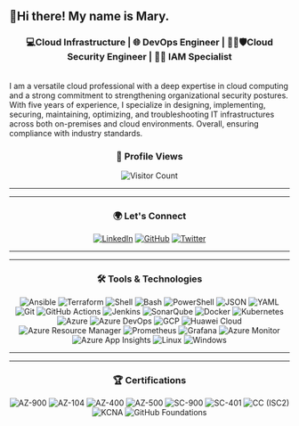 ## 👋Hi there! My name is Mary.

<div align="center">
  
### 💻Cloud Infrastructure | 🌐 DevOps Engineer |  🕵️‍♀️🛡️Cloud Security Engineer | 🕵️‍♀️ IAM Specialist

</div>

<br>
I am a versatile cloud professional with a deep expertise in cloud computing and a strong commitment to strengthening organizational security postures. With five years of experience, I specialize in designing, implementing, securing, maintaining, optimizing, and troubleshooting IT infrastructures across both on-premises and cloud environments. Overall, ensuring compliance with industry standards.

<div align="center"> 
  
  ### 👀 Profile Views 
  
</div>

<div align="center">  
  
  ![Visitor Count](https://visitor-badge.laobi.icu/badge?page_id=MaryBamisile)

 </div>

 ---
 ---

 <div align="center"> 
  
### 🌍 Let's Connect

[![LinkedIn](https://img.shields.io/badge/-LinkedIn-0077B5?style=for-the-badge&logo=linkedin&logoColor=white)](https://www.linkedin.com/in/marybamisile/)
[![GitHub](https://img.shields.io/badge/-GitHub-181717?style=for-the-badge&logo=github&logoColor=white)](https://github.com/MaryBamisile)
[![Twitter](https://img.shields.io/badge/-Twitter-1DA1F2?style=for-the-badge&logo=twitter&logoColor=white)](https://twitter.com/MaryCybSec)

</div>

---
---

<div align="center">  
  
### 🛠️ Tools & Technologies

![Ansible](https://img.shields.io/badge/Ansible-EE0000?style=for-the-badge&logo=ansible&logoColor=white)
![Terraform](https://img.shields.io/badge/Terraform-7B42BC?style=for-the-badge&logo=terraform&logoColor=white)
![Shell](https://img.shields.io/badge/Shell_Scripting-121011?style=for-the-badge&logo=gnu-bash&logoColor=white)
![Bash](https://img.shields.io/badge/Bash-4EAA25?style=for-the-badge&logo=gnubash&logoColor=white)
![PowerShell](https://img.shields.io/badge/PowerShell-5391FE?style=for-the-badge&logo=powershell&logoColor=white)
![JSON](https://img.shields.io/badge/JSON-000000?style=for-the-badge&logo=json&logoColor=white)
![YAML](https://img.shields.io/badge/YAML-ffffff?style=for-the-badge&logo=yaml&logoColor=000)
![Git](https://img.shields.io/badge/Git-F05032?style=for-the-badge&logo=git&logoColor=white)
![GitHub Actions](https://img.shields.io/badge/GitHub_Actions-2088FF?style=for-the-badge&logo=github-actions&logoColor=white)
![Jenkins](https://img.shields.io/badge/Jenkins-D24939?style=for-the-badge&logo=jenkins&logoColor=white)
![SonarQube](https://img.shields.io/badge/SonarQube-4E9BCD?style=for-the-badge&logo=sonarqube&logoColor=white)
![Docker](https://img.shields.io/badge/Docker-2496ED?style=for-the-badge&logo=docker&logoColor=white)
![Kubernetes](https://img.shields.io/badge/Kubernetes-326CE5?style=for-the-badge&logo=kubernetes&logoColor=white)
![Azure](https://img.shields.io/badge/Azure-0078D4?style=for-the-badge&logo=microsoft-azure&logoColor=white)
![Azure DevOps](https://img.shields.io/badge/Azure_DevOps-0078D7?style=for-the-badge&logo=azure-devops&logoColor=white)
![GCP](https://img.shields.io/badge/Google_Cloud-4285F4?style=for-the-badge&logo=google-cloud&logoColor=white)
![Huawei Cloud](https://img.shields.io/badge/Huawei_Cloud-D60000?style=for-the-badge&logo=huawei&logoColor=white)
![Azure Resource Manager](https://img.shields.io/badge/Azure_Resource_Manager-0078D4?style=for-the-badge&logo=microsoftazure&logoColor=white)
![Prometheus](https://img.shields.io/badge/Prometheus-E6522C?style=for-the-badge&logo=prometheus&logoColor=white)
![Grafana](https://img.shields.io/badge/Grafana-F46800?style=for-the-badge&logo=grafana&logoColor=white)
![Azure Monitor](https://img.shields.io/badge/Azure_Monitor-0078D4?style=for-the-badge&logo=microsoftazure&logoColor=white)
![Azure App Insights](https://img.shields.io/badge/Application_Insights-5C2D91?style=for-the-badge&logo=azurefunctions&logoColor=white)
![Linux](https://img.shields.io/badge/Linux-FCC624?style=for-the-badge&logo=linux&logoColor=black)
![Windows](https://img.shields.io/badge/Windows-0078D6?style=for-the-badge&logo=windows&logoColor=white)


</div>

 ---
 ---

 <div align="center">  
  
### 🏆 Certifications

![AZ-900](https://img.shields.io/badge/AZ--900-Azure_Fundamentals-0078D4?style=for-the-badge&logo=microsoft&logoColor=white)
![AZ-104](https://img.shields.io/badge/AZ--104-Azure_Admin_Associate-0078D4?style=for-the-badge&logo=microsoftazure&logoColor=white)
![AZ-400](https://img.shields.io/badge/AZ--400-DevOps_Engineer_Expert-0078D4?style=for-the-badge&logo=azuredevops&logoColor=white)
![AZ-500](https://img.shields.io/badge/AZ--500-Azure_Security_Engineer-0078D4?style=for-the-badge&logo=microsoftazure&logoColor=white)
![SC-900](https://img.shields.io/badge/SC--900-Security,_Compliance_&_Identity_Fundamentals-111927?style=for-the-badge&logo=microsoft&logoColor=white)
![SC-401](https://img.shields.io/badge/SC--401-Administering_Information_Security_in_Microsoft_365_certification-111927?style=for-the-badge&logo=microsoft&logoColor=white)
![CC (ISC2)](https://img.shields.io/badge/Certified_in_Cybersecurity_(CC)-(ISC)²-0066A1?style=for-the-badge&logo=isc2&logoColor=white)
![KCNA](https://img.shields.io/badge/KCNA-Kubernetes_&_Cloud_Native_Associate-326CE5?style=for-the-badge&logo=kubernetes&logoColor=white)
![GitHub Foundations](https://img.shields.io/badge/GitHub_Foundations-Certified-181717?style=for-the-badge&logo=github&logoColor=white)



</div>
<!--
**MaryBamisile/MaryBamisile** is a ✨ _special_ ✨ repository because its `README.md` (this file) appears on your GitHub profile.

Here are some ideas to get you started:

- 🔭 I’m currently working on ...
- 🌱 I’m currently learning ...
- 👯 I’m looking to collaborate on ...
- 🤔 I’m looking for help with ...
- 💬 Ask me about ...
- 📫 How to reach me: ...
- 😄 Pronouns: ...
- ⚡ Fun fact: ...
-->
